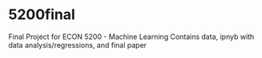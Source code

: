 # 5200final
Final Project for ECON 5200 - Machine Learning
Contains data, ipnyb with data analysis/regressions, and final paper
